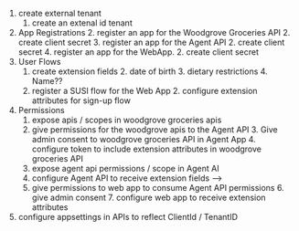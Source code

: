 1. create external tenant
    1. create an extenal id tenant
2. App Registrations
    2. register an app for the Woodgrove Groceries API
        2. create client secret
    3. register an app for the Agent API
        2. create client secret
    4. register an app for the WebApp.
        2. create client secret
3. User Flows
    1. create extension fields
        2. date of birth
        3. dietary restrictions
        4. Name?? 
    1. register a SUSI flow for the Web App
        2. configure extension attributes for sign-up flow
4. Permissions
    1. expose apis / scopes in woodgrove groceries apis
    2. give permissions for the woodgrove apis to the Agent API
        3. Give admin consent to woodgrove groceries API in Agent App
        4. configure token to include extension attributes in woodgrove groceries API
    3. expose agent api permissions / scope in Agent AI
    4. configure Agent API to receive extension fields --> 
    5. give permissions to web app to consume Agent API permissions
        6. give admin consent 
        7. configure web app to receive extension attributes
5. configure appsettings in APIs to reflect ClientId / TenantID 
